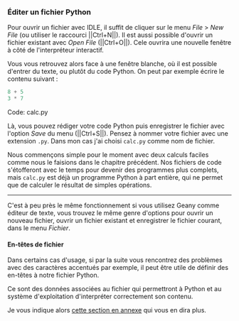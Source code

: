 ### Éditer un fichier Python

Pour ouvrir un fichier avec IDLE, il suffit de cliquer sur le menu _File_ > _New File_ (ou utiliser le raccourci ||Ctrl+N||).
Il est aussi possible d'ouvrir un fichier existant avec _Open File_ (||Ctrl+O||).
Cele ouvrira une nouvelle fenêtre à côté de l'interpréteur interactif.

Vous vous retrouvez alors face à une fenêtre blanche, où il est possible d'entrer du texte, ou plutôt du code Python.
On peut par exemple écrire le contenu suivant :

```python
8 + 5
3 * 7
```
Code: calc.py

Là, vous pouvez rédiger votre code Python puis enregistrer le fichier avec l'option _Save_ du menu (||Ctrl+S||).
Pensez à nommer votre fichier avec une extension `.py`.
Dans mon cas j'ai choisi `calc.py` comme nom de fichier.

Nous commençons simple pour le moment avec deux calculs faciles comme nous le faisions dans le chapitre précédent.
Nos fichiers de code s'étofferont avec le temps pour devenir des programmes plus complets, mais `calc.py` est déjà un programme Python à part entière, qui ne permet que de calculer le résultat de simples opérations.

--------------------

C'est à peu près le même fonctionnement si vous utilisez Geany comme éditeur de texte, vous trouvez le même genre d'options pour ouvrir un nouveau fichier, ouvrir un fichier existant et enregistrer le fichier courant, dans le menu _Fichier_.

#### En-têtes de fichier

Dans certains cas d'usage, si par la suite vous rencontrez des problèmes avec des caractères accentués par exemple, il peut être utile de définir des en-têtes à notre fichier Python.

Ce sont des données associées au fichier qui permettront à Python et au système d'exploitation d'interpréter correctement son contenu.

Je vous indique alors [cette section en annexe](https://zestedesavoir.com/tutoriels/2514/un-zeste-de-python/10-annexes/2-notes-diverses/#1-1-entetes) qui vous en dira plus.
